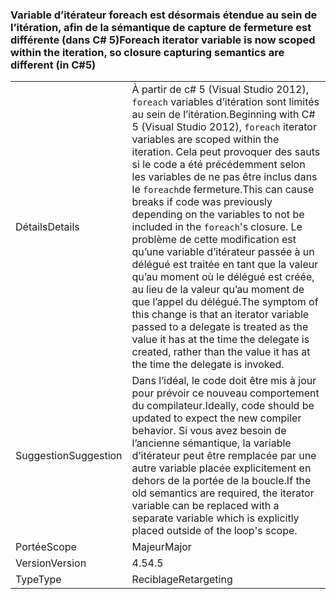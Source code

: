 ### <a name="foreach-iterator-variable-is-now-scoped-within-the-iteration-so-closure-capturing-semantics-are-different-in-c5"></a><span data-ttu-id="717ae-101">Variable d’itérateur foreach est désormais étendue au sein de l’itération, afin de la sémantique de capture de fermeture est différente (dans C# 5)</span><span class="sxs-lookup"><span data-stu-id="717ae-101">Foreach iterator variable is now scoped within the iteration, so closure capturing semantics are different (in C#5)</span></span>

|   |   |
|---|---|
|<span data-ttu-id="717ae-102">Détails</span><span class="sxs-lookup"><span data-stu-id="717ae-102">Details</span></span>|<span data-ttu-id="717ae-103">À partir de c# 5 (Visual Studio 2012), <code>foreach</code> variables d’itération sont limités au sein de l’itération.</span><span class="sxs-lookup"><span data-stu-id="717ae-103">Beginning with C# 5 (Visual Studio 2012), <code>foreach</code> iterator variables are scoped within the iteration.</span></span> <span data-ttu-id="717ae-104">Cela peut provoquer des sauts si le code a été précédemment selon les variables de ne pas être inclus dans le <code>foreach</code>de fermeture.</span><span class="sxs-lookup"><span data-stu-id="717ae-104">This can cause breaks if code was previously depending on the variables to not be included in the <code>foreach</code>'s closure.</span></span> <span data-ttu-id="717ae-105">Le problème de cette modification est qu’une variable d’itérateur passée à un délégué est traitée en tant que la valeur qu’au moment où le délégué est créée, au lieu de la valeur qu’au moment de que l’appel du délégué.</span><span class="sxs-lookup"><span data-stu-id="717ae-105">The symptom of this change is that an iterator variable passed to a delegate is treated as the value it has at the time the delegate is created, rather than the value it has at the time the delegate is invoked.</span></span>|
|<span data-ttu-id="717ae-106">Suggestion</span><span class="sxs-lookup"><span data-stu-id="717ae-106">Suggestion</span></span>|<span data-ttu-id="717ae-107">Dans l’idéal, le code doit être mis à jour pour prévoir ce nouveau comportement du compilateur.</span><span class="sxs-lookup"><span data-stu-id="717ae-107">Ideally, code should be updated to expect the new compiler behavior.</span></span> <span data-ttu-id="717ae-108">Si vous avez besoin de l’ancienne sémantique, la variable d’itérateur peut être remplacée par une autre variable placée explicitement en dehors de la portée de la boucle.</span><span class="sxs-lookup"><span data-stu-id="717ae-108">If the old semantics are required, the iterator variable can be replaced with a separate variable which is explicitly placed outside of the loop's scope.</span></span>|
|<span data-ttu-id="717ae-109">Portée</span><span class="sxs-lookup"><span data-stu-id="717ae-109">Scope</span></span>|<span data-ttu-id="717ae-110">Majeur</span><span class="sxs-lookup"><span data-stu-id="717ae-110">Major</span></span>|
|<span data-ttu-id="717ae-111">Version</span><span class="sxs-lookup"><span data-stu-id="717ae-111">Version</span></span>|<span data-ttu-id="717ae-112">4.5</span><span class="sxs-lookup"><span data-stu-id="717ae-112">4.5</span></span>|
|<span data-ttu-id="717ae-113">Type</span><span class="sxs-lookup"><span data-stu-id="717ae-113">Type</span></span>|<span data-ttu-id="717ae-114">Reciblage</span><span class="sxs-lookup"><span data-stu-id="717ae-114">Retargeting</span></span>|

